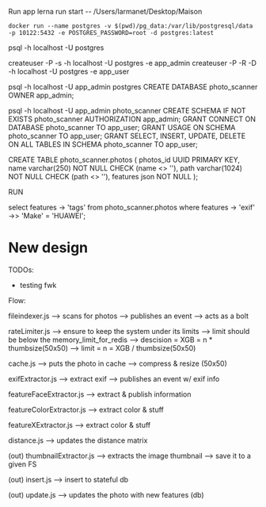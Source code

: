Run app lerna run start -- /Users/larmanet/Desktop/Maison

`docker run --name postgres -v $(pwd)/pg_data:/var/lib/postgresql/data -p 10122:5432 -e POSTGRES_PASSWORD=root -d postgres:latest`

psql -h localhost -U postgres

createuser -P -s -h localhost -U postgres -e app_admin
createuser -P -R -D -h localhost -U postgres -e app_user

psql -h localhost -U app_admin postgres
CREATE DATABASE photo_scanner OWNER app_admin;

psql -h localhost -U app_admin photo_scanner
CREATE SCHEMA IF NOT EXISTS photo_scanner AUTHORIZATION app_admin;
GRANT CONNECT ON DATABASE photo_scanner TO app_user;
GRANT USAGE ON SCHEMA photo_scanner TO app_user;
GRANT SELECT, INSERT, UPDATE, DELETE ON ALL TABLES IN SCHEMA photo_scanner TO app_user;

CREATE TABLE photo_scanner.photos (
photos_id UUID PRIMARY KEY,
name varchar(250) NOT NULL CHECK (name <> ''),
path varchar(1024) NOT NULL CHECK (path <> ''),
features json NOT NULL
);

RUN

select features -> 'tags' from photo_scanner.photos where features -> 'exif' ->> 'Make' = 'HUAWEI';

# New design

TODOs:

-   testing fwk

Flow:

fileindexer.js
--> scans for photos
--> publishes an event
--> acts as a bolt

rateLimiter.js
--> ensure to keep the system under its limits
--> limit should be below the memory_limit_for_redis
--> descision = XGB = n \* thumbsize(50x50)
--> limit = n = XGB / thumbsize(50x50)

cache.js
--> puts the photo in cache
--> compress & resize (50x50)

exifExtractor.js
--> extract exif
--> publishes an event w/ exif info

featureFaceExtractor.js
--> extract & publish information

featureColorExtractor.js
--> extract color & stuff

featureXExtractor.js
--> extract color & stuff

distance.js
--> updates the distance matrix

(out) thumbnailExtractor.js
--> extracts the image thumbnail
--> save it to a given FS

(out) insert.js
--> insert to stateful db

(out) update.js
--> updates the photo with new features (db)
